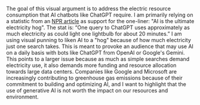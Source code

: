 The goal of this visual argument is to address the electric resource consumption that AI chatbots like ChatGPT require. I am primarily relying on a statistic from an [NPR article]([url](https://www.npr.org/2024/07/10/nx-s1-5028558/artificial-intelligences-thirst-for-electricity)) as support for the one-liner: "AI is the ultimate electricity hog". The stat is: “One query to ChatGPT uses approximately as much electricity as could light one lightbulb for about 20 minutes.” I am using visual punning to liken AI to a "hog" because of how much electricity just one search takes. This is meant to provoke an audience that may use AI on a daily basis with bots like ChatGPT from OpenAI or Google's Gemini. This points to a larger issue because as much as simple searches demand electricity use, it also demands more funding and resource allocation towards large data centers. Companies like Google and Microsoft are increasingly contributing to greenhouse gas emissions because of their commitment to building and optimizing AI, and I want to highlight that the use of generative AI is not worth the impact on our resources and environment.
